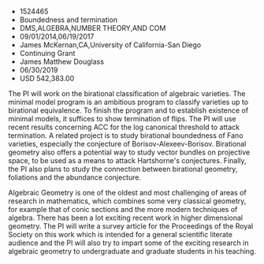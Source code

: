 
* 1524465
* Boundedness and termination
* DMS,ALGEBRA,NUMBER THEORY,AND COM
* 09/01/2014,06/19/2017
* James McKernan,CA,University of California-San Diego
* Continuing Grant
* James Matthew Douglass
* 06/30/2019
* USD 542,383.00

The PI will work on the birational classification of algebraic varieties. The
minimal model program is an ambitious program to classify varieties up to
birational equivalence. To finish the program and to establish existence of
minimal models, it suffices to show termination of flips. The PI will use recent
results concerning ACC for the log canonical threshold to attack termination. A
related project is to study birational boundedness of Fano varieties, especially
the conjecture of Borisov-Alexeev-Borisov. Birational geometry also offers a
potential way to study vector bundles on projective space, to be used as a means
to attack Hartshorne's conjectures. Finally, the PI also plans to study the
connection between birational geometry, foliations and the abundance conjecture.

Algebraic Geometry is one of the oldest and most challenging of areas of
research in mathematics, which combines some very classical geometry, for
example that of conic sections and the more modern techniques of algebra. There
has been a lot exciting recent work in higher dimensional geometry. The PI will
write a survey article for the Proceedings of the Royal Society on this work
which is intended for a general scientific literate audience and the PI will
also try to impart some of the exciting research in algebraic geometry to
undergraduate and graduate students in his teaching.
